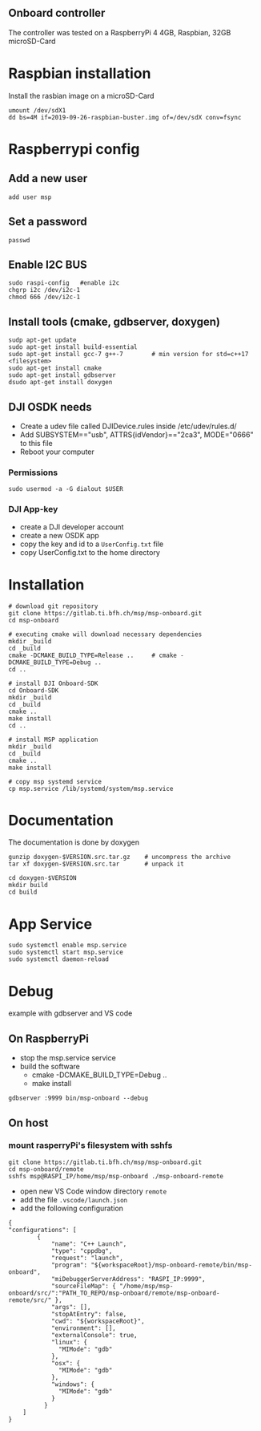 ## Onboard controller

The controller was tested on a RaspberryPi 4 4GB, Raspbian, 32GB microSD-Card

# Raspbian installation
Install the rasbian image on a microSD-Card
```
umount /dev/sdX1
dd bs=4M if=2019-09-26-raspbian-buster.img of=/dev/sdX conv=fsync
```

# Raspberrypi config

## Add a new user
```
add user msp
```

## Set a password
```
passwd
```

## Enable I2C BUS
```
sudo raspi-config   #enable i2c
chgrp i2c /dev/i2c-1
chmod 666 /dev/i2c-1
```

## Install tools (cmake, gdbserver, doxygen)
```
sudp apt-get update
sudo apt-get install build-essential
sudo apt-get install gcc-7 g++-7        # min version for std=c++17 <filesystem>      
sudo apt-get install cmake
sudo apt-get install gdbserver
dsudo apt-get install doxygen
```

## DJI OSDK needs 
- Create a udev file called DJIDevice.rules inside /etc/udev/rules.d/
- Add SUBSYSTEM=="usb", ATTRS{idVendor}=="2ca3", MODE="0666" to this file
- Reboot your computer

### Permissions
```
sudo usermod -a -G dialout $USER
```
### DJI App-key
- create a DJI developer account
- create a new OSDK app
- copy the key and id to a `UserConfig.txt` file
- copy UserConfig.txt to the home directory


# Installation
```
# download git repository
git clone https://gitlab.ti.bfh.ch/msp/msp-onboard.git
cd msp-onboard

# executing cmake will download necessary dependencies
mkdir _build
cd _build
cmake -DCMAKE_BUILD_TYPE=Release ..     # cmake -DCMAKE_BUILD_TYPE=Debug .. 
cd ..

# install DJI Onboard-SDK
cd Onboard-SDK
mkdir _build
cd _build
cmake ..
make install
cd ..

# install MSP application
mkdir _build
cd _build
cmake ..
make install

# copy msp systemd service
cp msp.service /lib/systemd/system/msp.service
```


# Documentation
The documentation is done by doxygen
```
gunzip doxygen-$VERSION.src.tar.gz    # uncompress the archive
tar xf doxygen-$VERSION.src.tar       # unpack it

cd doxygen-$VERSION
mkdir build
cd build

```

# App Service
```
sudo systemctl enable msp.service
sudo systemctl start msp.service
sudo systemctl daemon-reload
```

# Debug 
example with gdbserver and VS code

## On RaspberryPi
- stop the msp.service service
- build the software 
    - cmake -DCMAKE_BUILD_TYPE=Debug ..
    - make install

```
gdbserver :9999 bin/msp-onboard --debug
```

## On host
### mount rasperryPi's filesystem with sshfs

```
git clone https://gitlab.ti.bfh.ch/msp/msp-onboard.git
cd msp-onboard/remote
sshfs msp@RASPI_IP/home/msp/msp-onboard ./msp-onboard-remote
```
- open new VS Code window directory `remote`
- add the file `.vscode/launch.json`
- add the following configuration

```
{
"configurations": [    
        {
            "name": "C++ Launch",
            "type": "cppdbg",
            "request": "launch",
            "program": "${workspaceRoot}/msp-onboard-remote/bin/msp-onboard",
            "miDebuggerServerAddress": "RASPI_IP:9999",
            "sourceFileMap": { "/home/msp/msp-onboard/src/":"PATH_TO_REPO/msp-onboard/remote/msp-onboard-remote/src/" },
            "args": [],
            "stopAtEntry": false,
            "cwd": "${workspaceRoot}",
            "environment": [],
            "externalConsole": true,
            "linux": {
              "MIMode": "gdb"
            },
            "osx": {
              "MIMode": "gdb"
            },
            "windows": {
              "MIMode": "gdb"
            }
          }
    ]
}
```





